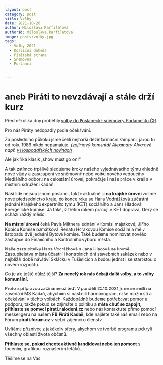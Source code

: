 ```yaml
---
layout: post
category: post
title: Volby
date: 2021-10-26
author: Miloslava Karfilátová
authorId: miloslava.karfilatova
image: posts/volby.jpg
tags:
  - Volby 2021
  - Koaliční dohoda
  - Pirátská strana
  - Sněmovna
  - Poslanci
 

---
```


# aneb Piráti to nevzdávají a stále drží kurz 

Před několika dny proběhly [volby do Poslanecké sněmovny Parlamentu ČR](https://www.volby.cz/pls/ps2021/ps351?xjazyk=CZ&xkraj=6&xstrana=17). 

Pro nás Piráty nedopadly podle očekávání. 

Za posledního půlroku jsme čelili nejhorší dezinformační kampani, jakou tu od roku 1989 nikdo nepamatuje. 
*(zajímavý komentář Alexandry Alvarové např. [v Hospodářských novinách](https://archiv.hn.cz/c1-66986280-v-informacni-valce-tentokrat-prohrali-pirati-kdo-bude-na-rade-priste?fbclid=IwAR3vkhGyKA-I4Gs6AS2qmiE7LAE0XjBDCXYjznS_PCdb6KfzChpGTMWU_tM)*

Ale jak říká klasik „show must go on!“ 

A tak zatímco trpělivě sledujeme kroky našeho vyjednávacího týmu ohledně nové vlády a zastoupení ve sněmovně nebo volbu nového vedoucího Mediálního odboru na celostátní úrovní, pokračuje i naše práce v kraji a v místním sdružení Kadaň. 

Naší lidé nejsou jenom poslanci, takže aktuálně si **na krajské úrovni** volíme nové předsednictvo kraje, do konce roku se Hana Vodrážková zúčastní jednání Krajského expertního tymu (KET) sociálního a Jana Hladová Energetické komise.
Já také již třetím rokem pracuji v KET doprava, který se schází každý měsíc. 

**Na místní úrovni** čeká Pavla Miltnera jednání v Komisi majetkové, Jiřího Kopicu Komise památková, Renatu Horakovou Komise sociální a mě v listopadu dvě jednání Bytové komise. 
Také budeme nominovat nového zástupce do Finančního a Kontrolního výboru města.

Naše zastupitelky Hana Vodrážková a Jana Hladová se kromě Zastupitelstva města účastní i kontrolních dní stavebních zakázek nebo v nejbližší době návštíví Skládku v Tušimicích a budou jednat i se starostou o novém rozpočtu. 

Co je ale ještě důležitější? **Za necelý rok nás čekají další volby, a to volby komunální.**

Proto s přípravou začínáme už teď. V pondělí 25.10.2021 jsme se sešli na zasedání MS Kadaň, abychom si nastínili harmonogram, naše možnosti a očekávání v těchto volbách. 
Každopádně budeme potřebovat pomoc a podporu, takže pokud se zajímáte o politiku a **máte chuť se zapojit, přihlaste se pomocí pirati.nalodeni.cz** nebo nás kontaktujte přímo pomocí messengeru na našem **FB Piráti Kadaň**, kde najdete také náš email nebo na Fórum **pirati.forum.cz** v sekci zájemci o členství. 

Uvítáme příznivce z jakékoliv sféry, abychom ve tvorbě programu pokryli všechny oblasti života občanů.

**Přihlaste se, pokud chcete aktivně kandidovat nebo jen pomoct** s focením, grafikou, roznášením letáků... 

Těšíme se na Vás.  



